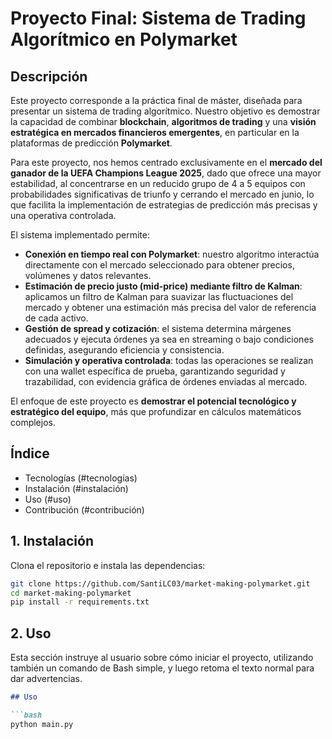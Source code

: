 # Proyecto Final: Sistema de Trading Algorítmico en Polymarket

## Descripción

Este proyecto corresponde a la práctica final de máster, diseñada para presentar un sistema de trading algorítmico. Nuestro objetivo es demostrar la capacidad de combinar **blockchain**, **algoritmos de trading** y una **visión estratégica en mercados financieros emergentes**, en particular en la plataformas de predicción **Polymarket**.

Para este proyecto, nos hemos centrado exclusivamente en el **mercado del ganador de la UEFA Champions League 2025**, dado que ofrece una mayor estabilidad, al concentrarse en un reducido grupo de 4 a 5 equipos con probabilidades significativas de triunfo y cerrando el mercado en junio, lo que facilita la implementación de estrategias de predicción más precisas y una operativa controlada.

El sistema implementado permite:  

- **Conexión en tiempo real con Polymarket**: nuestro algoritmo interactúa directamente con el mercado seleccionado para obtener precios, volúmenes y datos relevantes.  
- **Estimación de precio justo (mid-price) mediante filtro de Kalman**: aplicamos un filtro de Kalman para suavizar las fluctuaciones del mercado y obtener una estimación más precisa del valor de referencia de cada activo.  
- **Gestión de spread y cotización**: el sistema determina márgenes adecuados y ejecuta órdenes ya sea en streaming o bajo condiciones definidas, asegurando eficiencia y consistencia.  
- **Simulación y operativa controlada**: todas las operaciones se realizan con una wallet específica de prueba, garantizando seguridad y trazabilidad, con evidencia gráfica de órdenes enviadas al mercado.  

El enfoque de este proyecto es **demostrar el potencial tecnológico y estratégico del equipo**, más que profundizar en cálculos matemáticos complejos.

## Índice
  * Tecnologías (#tecnologías)
  * Instalación (#instalación)
  * Uso (#uso)
  * Contribución (#contribución)


## 1. Instalación

Clona el repositorio e instala las dependencias:

```bash
git clone https://github.com/SantiLC03/market-making-polymarket.git
cd market-making-polymarket
pip install -r requirements.txt
```

## 2. Uso
Esta sección instruye al usuario sobre cómo iniciar el proyecto, utilizando también un comando de Bash simple, y luego retoma el texto normal para dar advertencias.

```markdown
## Uso

```bash
python main.py
```
